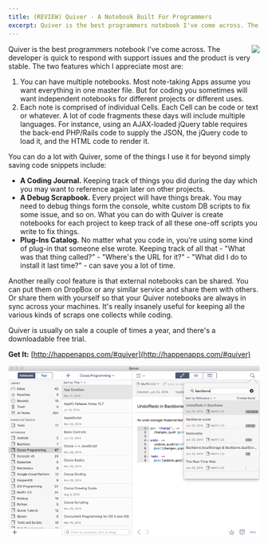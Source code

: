 ```yaml
---
title: (REVIEW) Quiver - A Notebook Built For Programmers
excerpt: Quiver is the best programmers notebook I've come across. The developer is quick to respond with support issues and the product is very stable. 
---
```


<img src="{{ site.url }}/assets/postimages/quiverlogo.png" style="float:right;">

Quiver is the best programmers notebook I've come across. The developer is quick to respond with support issues
and the product is very stable. The two features which I appreciate most are:

1. You can have multiple notebooks. Most note-taking Apps assume you want everything in one
master file. But for coding you sometimes will want independent notebooks for different
projects or different uses.
2. Each note is comprised of individual Cells. Each Cell can be code or text or whatever. A lot
of code fragments these days will include multiple languages. For instance, using an AJAX-loaded
jQuery table requires the back-end PHP/Rails code to supply the JSON, the jQuery code to load it,
and the HTML code to render it.

You can do a lot with Quiver, some of the things I use it for beyond simply saving code snippets include:

- **A Coding Journal.** Keeping track of things you did during the day which you may want to reference
again later on other projects.
- **A Debug Scrapbook.** Every project will have things break. You may need to debug things form the console,
white custom DB scripts to fix some issue, and so on. What you can do with Quiver is create notebooks for each
project to keep track of all these one-off scripts you write to fix things.
- **Plug-Ins Catalog.** No matter what you code in, you're using some kind of plug-in that someone else
wrote. Keeping track of all that - "What was that thing called?" - "Where's the URL for it?" - "What did I do to install it last time?" -
can save you a lot of time.

Another really cool feature is that external notebooks can be shared. You can put them on DropBox or any similar service
and share them with others. Or share them with yourself so that your Quiver notebooks are always in sync across your
machines. It's really insanely useful for keeping all the various kinds of scraps one collects while coding.

Quiver is usually on sale a couple of times a year, and there's a downloadable free trial.

**Get It:** [http://happenapps.com/#quiver](http://happenapps.com/#quiver)

![Quiver](/assets/postimages/quiver.png)
